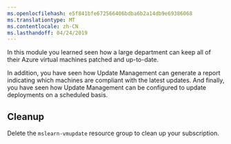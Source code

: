 ```yaml
---
ms.openlocfilehash: e5f841bfe672566406bdba6b2a14db9e69386068
ms.translationtype: MT
ms.contentlocale: zh-CN
ms.lasthandoff: 04/24/2019
---
```

In this module you learned seen how a large department can keep all of their Azure virtual machines patched and up-to-date. 

In addition, you have seen how Update Management can generate a report indicating which machines are compliant with the latest updates. And finally, you have seen how Update Management can be configured to update deployments on a scheduled basis. 

## <a name="cleanup"></a>Cleanup
Delete the `mslearn-vmupdate` resource group to clean up your subscription.
